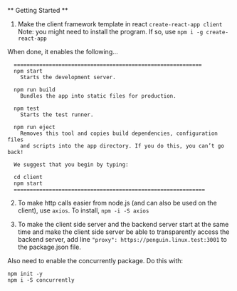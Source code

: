** Getting Started **

1. Make the client framework template in react
`create-react-app client`
Note: you might need to install the program. If so, use `npm i -g create-react-app`

When done, it enables the following...

```
  ===========================================================
  npm start
    Starts the development server.

  npm run build
    Bundles the app into static files for production.

  npm test
    Starts the test runner.

  npm run eject
    Removes this tool and copies build dependencies, configuration files
    and scripts into the app directory. If you do this, you can’t go back!

  We suggest that you begin by typing:

  cd client
  npm start
  ============================================================
```  


2. To make http calls easier from node.js (and can also be used on the client), use `axios`. To install, `npm -i -S axios`

3. To make the client side server and the backend server start at the same time and make the client side server be able to transparently access the backend server, add line `"proxy": https://penguin.linux.test:3001` to the package.json file.

Also need to enable the concurrently package.  Do this with:
```
npm init -y
npm i -S concurrently
```

